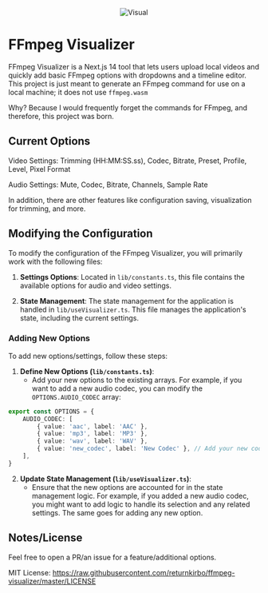 <p align="center">
  <img src="https://github.com/user-attachments/assets/9b83df87-c895-4c05-bd4f-3c15fc81925e" alt="Visual"/>
</p>

# FFmpeg Visualizer

FFmpeg Visualizer is a Next.js 14 tool that lets users upload local videos and quickly add basic FFmpeg options with dropdowns and a timeline editor. This project is just meant to generate an FFmpeg command for use on a local machine; it does not use `ffmpeg.wasm`

Why? Because I would frequently forget the commands for FFmpeg, and therefore, this project was born.

## Current Options

Video Settings: Trimming (HH:MM:SS.ss), Codec, Bitrate, Preset, Profile, Level, Pixel Format

Audio Settings: Mute, Codec, Bitrate, Channels, Sample Rate

In addition, there are other features like configuration saving, visualization for trimming, and more.

## Modifying the Configuration

To modify the configuration of the FFmpeg Visualizer, you will primarily work with the following files:

1. **Settings Options**: Located in `lib/constants.ts`, this file contains the available options for audio and video settings.

2. **State Management**: The state management for the application is handled in `lib/useVisualizer.ts`. This file manages the application's state, including the current settings.

### Adding New Options

To add new options/settings, follow these steps:

1. **Define New Options (`lib/constants.ts`)**:
    - Add your new options to the existing arrays. For example, if you want to add a new audio codec, you can modify the `OPTIONS.AUDIO_CODEC` array:

```typescript
export const OPTIONS = {
    AUDIO_CODEC: [
        { value: 'aac', label: 'AAC' },
        { value: 'mp3', label: 'MP3' },
        { value: 'wav', label: 'WAV' },
        { value: 'new_codec', label: 'New Codec' }, // Add your new codec here
    ],
}
```

2. **Update State Management (`lib/useVisualizer.ts`)**:
    - Ensure that the new options are accounted for in the state management logic. For example, if you added a new audio codec, you might want to add logic to handle its selection and any related settings. The same goes for adding any new option.

## Notes/License

Feel free to open a PR/an issue for a feature/additional options.

MIT License: https://raw.githubusercontent.com/returnkirbo/ffmpeg-visualizer/master/LICENSE
